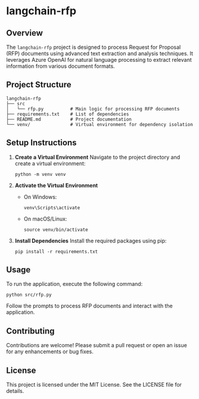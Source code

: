 # langchain-rfp

## Overview
The `langchain-rfp` project is designed to process Request for Proposal (RFP) documents using advanced text extraction and analysis techniques. It leverages Azure OpenAI for natural language processing to extract relevant information from various document formats.

## Project Structure
```
langchain-rfp
├── src
│   └── rfp.py          # Main logic for processing RFP documents
├── requirements.txt    # List of dependencies
├── README.md           # Project documentation
└── venv/               # Virtual environment for dependency isolation
```

## Setup Instructions

1. **Create a Virtual Environment**
   Navigate to the project directory and create a virtual environment:
   ```
   python -m venv venv
   ```

2. **Activate the Virtual Environment**
   - On Windows:
     ```
     venv\Scripts\activate
     ```
   - On macOS/Linux:
     ```
     source venv/bin/activate
     ```

3. **Install Dependencies**
   Install the required packages using pip:
   ```
   pip install -r requirements.txt
   ```

## Usage
To run the application, execute the following command:
```
python src/rfp.py
```

Follow the prompts to process RFP documents and interact with the application.

## Contributing
Contributions are welcome! Please submit a pull request or open an issue for any enhancements or bug fixes.

## License
This project is licensed under the MIT License. See the LICENSE file for details.